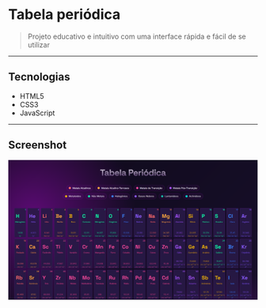 # Tabela periódica

> Projeto educativo e intuitivo com uma interface rápida e fácil de se utilizar

---

## Tecnologias

- HTML5
- CSS3  
- JavaScript  

---

## Screenshot

![Screenshot do Projeto](screenshot.png)
